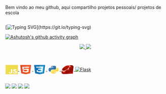Bem vindo ao meu github, aqui compartilho projetos pessoais/ projetos de escola
##


[![Typing SVG](https://readme-typing-svg.herokuapp.com/?color=8b56ba&size=35&center=true&vCenter=true&width=1000&lines=HELLO,+My+name+is+Gustax0;)](https://git.io/typing-svg)

[![Ashutosh's github activity graph](https://github-readme-activity-graph.vercel.app/graph?username=Gustax0&bg_color=0d1117&color=b13583&line=b13583&point=ff9494&area=true&hide_border=true)](https://github.com/ashutosh00710/github-readme-activity-graph)

<div align="center">
  <a href="https://github.com/Gustax0">
  <img height="180em" src="https://github-readme-stats.vercel.app/api?username=Gustax0&show_icons=true&theme=midnight-purple"/>
  <img height="180em" src="https://github-readme-stats.vercel.app/api/top-langs/?username=Gustax0&layout=compact&langs_count=7&theme=midnight-purple"/>
</div>

  ##
  
<div style="display: inline_block"><br>
  <img align="center" alt="Js" height="30" width="40" src="https://raw.githubusercontent.com/devicons/devicon/master/icons/javascript/javascript-plain.svg">
  <img align="center" alt="HTML" height="30" width="40" src="https://raw.githubusercontent.com/devicons/devicon/master/icons/html5/html5-original.svg">
  <img align="center" alt="CSS" height="30" width="40" src="https://raw.githubusercontent.com/devicons/devicon/master/icons/css3/css3-original.svg">
  <img align="center" alt="Python" height="30" width="40" src="https://raw.githubusercontent.com/devicons/devicon/master/icons/python/python-original.svg">
  <img align="center" alt="Ruby" height="30" width="40" src="https://raw.githubusercontent.com/devicons/devicon/master/icons/ruby/ruby-original.svg">
  <img align="center" filter: invert(100%) alt="Flask" height="30" width="40" <img src="https://cdn.jsdelivr.net/gh/devicons/devicon/icons/flask/flask-original-wordmark.svg" />

  ##
  
<div>
<a href="https://www.linkedin.com/in/gustax0/" target="_blank"><img src="https://img.shields.io/badge/-LinkedIn-%230077B5?style=for-the-badge&logo=linkedin&logoColor=white" target="_blank"></a>
<a href="https://www.instagram.com/gustax0/" target="_blank"><img src="https://img.shields.io/badge/Instagram-E4405F?style=for-the-badge&logo=instagram&logoColor=white" target="_blank"></a>
<a href = "mailto:gustavohenriquegomesdias@gmail.com"><img src="https://img.shields.io/badge/-Gmail-%23333?style=for-the-badge&logo=gmail&logoColor=white" target="_blank"></a>
<a title='Telefone: +55 (47)99721-8600' target="blank" href="https://wa.me/5547996430880"><img src="https://img.shields.io/badge/WhatsApp-25D366?style=for-the-badge&logo=whatsapp&logoColor=white" style="max-width: 100%;"> </a>   
</div>
